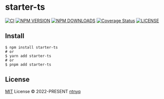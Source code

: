 # starter-ts

[![CI](https://github.com/ntnyq/starter-ts/workflows/CI/badge.svg)](https://github.com/ntnyq/starter-ts/actions)
[![NPM VERSION](https://img.shields.io/npm/v/starter-ts.svg)](https://www.npmjs.com/package/starter-ts)
[![NPM DOWNLOADS](https://img.shields.io/npm/dy/starter-ts.svg)](https://www.npmjs.com/package/starter-ts)
[![Coverage Status](https://coveralls.io/repos/github/ntnyq/starter-ts/badge.svg?branch=main)](https://coveralls.io/github/ntnyq/starter-ts?branch=main)
[![LICENSE](https://img.shields.io/github/license/ntnyq/starter-ts.svg)](https://github.com/ntnyq/starter-ts/blob/main/LICENSE)

## Install

```shell
$ npm install starter-ts
# or
$ yarn add starter-ts
# or
$ pnpm add starter-ts
```

## License

[MIT](./LICENSE) License © 2022-PRESENT [ntnyq](https://github.com/ntnyq)
